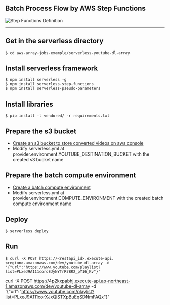 ## Batch Process Flow by AWS Step Functions
![Step Functions Definition](images/flow.png)


----
## Get in the serverless directory
```
$ cd aws-array-jobs-example/serverless-youtube-dl-array
```

## Install serverless framework
```
$ npm install serverless -g
$ npm install serverless-step-functions
$ npm install serverless-pseudo-parameters
```

## Install libraries
```
$ pip install -t vendored/ -r requirements.txt
```

## Prepare the s3 bucket
* [Create an s3 bucket to store converted videos on aws console](https://s3.console.aws.amazon.com/s3/home)
* Modify serverless.yml at provider.environment.YOUTUBE_DESTINATION_BUCKET with the created s3 bucket name

## Prepare the batch compute environment
* [Create a batch compute environment](https:/console.aws.amazon.com/batch/home#/compute-environments)
* Modify serverless.yml at provider.environment.COMPUTE_ENVIRONMENT with the created batch compute environment name

## Deploy
```
$ serverless deploy
```

## Run
```
$ curl -X POST https://<restapi_id>.execute-api.<region>.amazonaws.com/dev/youtube-dl-array -d '{"url":"https://www.youtube.com/playlist?list=PLxeJ9A111coroEJyNYTrR7BR2_pY16_Kv"}'
```

curl -X POST https://4p2kxpabhj.execute-api.ap-northeast-1.amazonaws.com/dev/youtube-dl-array -d '{"url":"https://www.youtube.com/playlist?list=PLxeJ9A111corXJxQiSTXpBuEqSDNmFAQx"}'